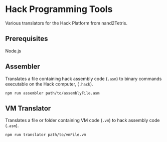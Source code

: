 # Hack Programming Tools

Various translators for the Hack Platform from nand2Tetris.

## Prerequisites
Node.js

## Assembler
Translates a file containing hack assembly code (`.asm`) to binary commands executable on the Hack computer, (`.hack`). 

```npm run assembler path/to/assemblyFile.asm```

## VM Translator
Translates a file or folder containing VM code (`.vm`) to hack assembly code (`.asm`).

```npm run translator path/to/vmFile.vm```